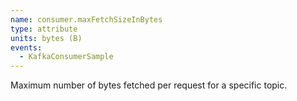 ```yaml
---
name: consumer.maxFetchSizeInBytes
type: attribute
units: bytes (B)
events:
  - KafkaConsumerSample
---
```


Maximum number of bytes fetched per request for a specific topic.